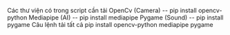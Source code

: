 Các thư viện có trong script cần tải
OpenCv (Camera)      -- pip install opencv-python
Mediapipe (AI)       -- pip install mediapipe
Pygame (Sound)       -- pip install pygame
Câu lệnh tải tất cả
pip install opencv-python mediapipe pygame
